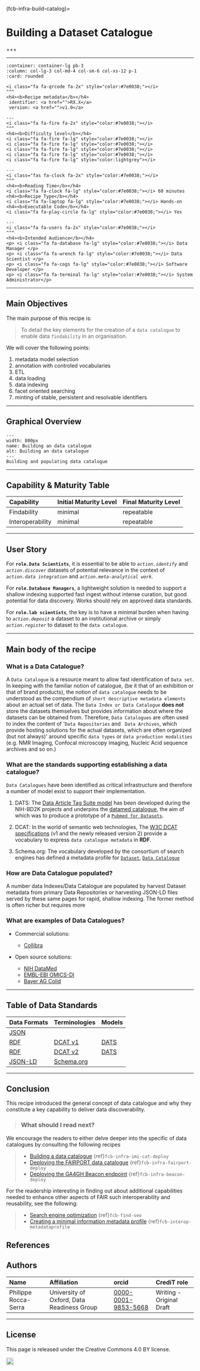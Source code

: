 (fcb-infra-build-catalog)=
# Building a Dataset Catalogue

+++
<br/>

----

````{panels}
:container: container-lg pb-3
:column: col-lg-3 col-md-4 col-sm-6 col-xs-12 p-1
:card: rounded

<i class="fa fa-qrcode fa-2x" style="color:#7e0038;"></i>
^^^
<h4><b>Recipe metadata</b></h4>
 identifier: <a href="">RX.X</a> 
 version: <a href="">v1.0</a>

---
<i class="fa fa-fire fa-2x" style="color:#7e0038;"></i>
^^^
<h4><b>Difficulty level</b></h4>
<i class="fa fa-fire fa-lg" style="color:#7e0038;"></i>
<i class="fa fa-fire fa-lg" style="color:#7e0038;"></i>
<i class="fa fa-fire fa-lg" style="color:#7e0038;"></i>
<i class="fa fa-fire fa-lg" style="color:#7e0038;"></i>
<i class="fa fa-fire fa-lg" style="color:lightgrey"></i>

---
<i class="fas fa-clock fa-2x" style="color:#7e0038;"></i>
^^^
<h4><b>Reading Time</b></h4>
<i class="fa fa-clock fa-lg" style="color:#7e0038;"></i> 60 minutes
<h4><b>Recipe Type</b></h4>
<i class="fa fa-laptop fa-lg" style="color:#7e0038;"></i> Hands-on
<h4><b>Executable Code</b></h4>
<i class="fa fa-play-circle fa-lg" style="color:#7e0038;"></i> Yes

---
<i class="fa fa-users fa-2x" style="color:#7e0038;"></i>
^^^
<h4><b>Intended Audience</b></h4>
<p> <i class="fa fa-database fa-lg" style="color:#7e0038;"></i> Data Manager </p>
<p> <i class="fa fa-wrench fa-lg" style="color:#7e0038;"></i> Data Scientist </p>
<p> <i class="fa fa-cogs fa-lg" style="color:#7e0038;"></i> Software Developer </p>
<p> <i class="fa fa-terminal fa-lg" style="color:#7e0038;"></i> System Administrator</p>
````

___

## Main Objectives

The main purpose of this recipe is:

>  To detail the key elements for the creation of a `data catalogue` to enable data `findability` in an organisation.

We will cover the following points:

1. metadata model selection
2. annotation with controled vocabularies
3. ETL
4. data loading
5. data indexing
6. facet oriented searching
7. minting of stable, persistent and resolvable identifiers

___


## Graphical Overview


```{figure} data-catalogue-mermaid.png
---
width: 800px
name: Building an data catalogue
alt: Building an data catalogue
---
Building and populating data catalogue
```

---

## Capability & Maturity Table 

| Capability  | Initial Maturity Level | Final Maturity Level  |
| :------------- | :------------- | :------------- |
| Findability | minimal | repeatable |
| Interoperability | minimal | repeatable |

----

## User Story
For **`role.Data Scientists`**, it is essential to be able to *`action.identify`* and *`action.discover`* datasets of potential relevance in the context of *`action.data integration`* and *`action.meta-analytical work`*.

For **`role.Database Managers`**, a lightweight solution is needed to support a shallow indexing supported fast ingest without intense curation, but good potential for data discovery. Works should rely on approved data standards.

For **`role.lab scientists`**, the key is to have a minimal burden when having to *`action.deposit`* a dataset to an institutional archive or simply *`action.register`* to dataset to the `data catalogue`. 


----
## Main body of the recipe

### What is a Data Catalogue?

A `Data Catalogue` is a resource meant to allow fast identification of `Data set`. In keeping with the familiar notion of catalogue, (be it that of an exhibition or that of brand products), the notion of `data catalogue` needs to be understood as the compendium of `short descriptive metadata elements` about an actual set of data. The `Data Index or Data Catalogue` **does not** store the datasets themselves but provides information about where the datasets can be obtained from. Therefore, `Data Catalogues` are often used to index the content of '`Data Repositories` and ` Data Archives`, which provide hosting solutions for the actual datasets, which are often organized (but not always)' around specific `data types` or `data production modalities` (e.g. NMR Imaging, Confocal microscopy imaging, Nucleic Acid sequence archives and so on.)
 

### What are the standards supporting establishing a data catalogue?

`Data Catalogues` have been identified as critical infrastructure and therefore a number of model exist to support their implementation.
1. DATS:
The [Data Article Tag Suite model]() has been developed during the NIH-BD2K projects and underpins the [datamed catalogue](https://datamed.org/), the aim of which was to produce a prototype of a [`Pubmed for Datasets`](https://pubmed.ncbi.nlm.nih.gov/29346583/).

3. DCAT:
In the world of semantic web technologies, The [W3C DCAT specifications]() (v1 and the newly released version 2) provide a vocabulary to express `data catalogue metadata` in **RDF**.
3. Schema.org:
The vocabulary developed by the consortium of search engines has defined a metadata profile for [`Dataset`](https://schema.org/DataSet), [`Data Catalogue`](https://schema.org/DataCatalog)


### How are Data Catalogue populated?

A number data Indexes/Data Catalogue are populated by harvest Dataset metadata from primary Data Repositories or harvesting JSON-LD files served by these same pages for rapid, shallow indexing. The former method is often richer but requires more 

### What are examples of Data Catalogues?

* Commercial solutions:

    *  [Collibra](https://www.collibra.com/download/data-catalog-study-dresner-advisory-services-ppc?_bk=catalogue%20data&_bt=389929247489&_bm=e&_bn=g)

* Open source solutions:

    * [NIH DataMed](https://datamed.org/)
    * [EMBL-EBI OMICS-DI](https://www.omicsdi.org/)
    * [Bayer AG Colid](https://bayer-group.github.io/COLID-Documentation/#/)


----


## Table of Data Standards

| Data Formats  | Terminologies | Models  |
| :------------- | :------------- | :------------- |
| [JSON]()  | []()  | []()  |
| [RDF]()  | [DCAT v1]()  | [DATS]()  |
| [RDF]()  | [DCAT v2]()  | [DATS]()  |
| [JSON-LD]()  | [Schema.org]()  | []()  |


___

    
## Conclusion

This recipe introduced the general concept of data catalogue and why they constitute a key capability to deliver data discoverability.

> ### What should I read next?
We encourage the readers to either delve deeper into the specific of data catalogues by consulting the following recipes

> * [Building a data catalogue]() {ref}`fcb-infra-imi-cat-deploy`
> * [Deploying the FAIRPORT data catalogue]() {ref}`fcb-infra-fairport-deploy`
> * [Deploying the GA4GH Beacon endpoint]() {ref}`fcb-infra-beacon-deploy`


For the readership interesting in finding out about additional capabilities needed to enhance other aspects of FAIR such interoperability and reusability, see the following:

> * [Search engine optimization]() {ref}`fcb-find-seo`
> * [Creating a minimal information metadata profile]() {ref}`fcb-interop-metadataprofile`


## References



## Authors

| Name | Affiliation  | orcid | CrediT role  |
| :------------- | :------------- | :------------- |:------------- |
| Philippe Rocca-Serra |  University of Oxford, Data Readiness Group| [0000-0001-9853-5668](https://orcid.org/orcid.org/0000-0001-9853-5668) | Writing - Original Draft |


___

## License
This page is released under the Creative Commons 4.0 BY license.

<a href="https://creativecommons.org/licenses/by/4.0/"><img src="https://mirrors.creativecommons.org/presskit/buttons/80x15/png/by.png" height="20"/></a>
